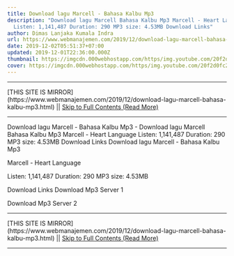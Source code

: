 ```yaml
---
title: Download lagu Marcell - Bahasa Kalbu Mp3
description: "Download lagu Marcell Bahasa Kalbu Mp3 Marcell - Heart Language
  Listen: 1,141,487 Duration: 290 MP3 size: 4.53MB Download Links"
author: Dimas Lanjaka Kumala Indra
url: https://www.webmanajemen.com/2019/12/download-lagu-marcell-bahasa-kalbu-mp3.html
date: 2019-12-02T05:51:37+07:00
updated: 2019-12-01T22:36:00.000Z
thumbnail: https://imgcdn.000webhostapp.com/https/img.youtube.com/20f2d0fc26582ba72ca0f3a70d775582.jpeg
cover: https://imgcdn.000webhostapp.com/https/img.youtube.com/20f2d0fc26582ba72ca0f3a70d775582.jpeg
---
```


<hr/> [THIS SITE IS MIRROR](https://www.webmanajemen.com/2019/12/download-lagu-marcell-bahasa-kalbu-mp3.html) || <a href="https://www.webmanajemen.com/2019/12/download-lagu-marcell-bahasa-kalbu-mp3.html" rel="follow" class="button" id="read-more">Skip to Full Contents (Read More)</a> <hr/> Download lagu Marcell - Bahasa Kalbu Mp3 - Download lagu Marcell Bahasa Kalbu Mp3 Marcell - Heart Language Listen: 1,141,487 Duration: 290 MP3 size: 4.53MB Download Links Download lagu Marcell - Bahasa Kalbu Mp3

  Marcell - Heart Language 

  Listen: 1,141,487 
  Duration: 290 
  MP3 size: 4.53MB 

  Download Links 
  Download Mp3 Server 1 

  Download Mp3 Server 2 
  <hr/> [THIS SITE IS MIRROR](https://www.webmanajemen.com/2019/12/download-lagu-marcell-bahasa-kalbu-mp3.html) || <a href="https://www.webmanajemen.com/2019/12/download-lagu-marcell-bahasa-kalbu-mp3.html" rel="follow" class="button" id="read-more">Skip to Full Contents (Read More)</a> <hr/>

<script>
    if (location.host.includes('dimaslanjaka12')) {
      location.replace('https://www.webmanajemen.com/2019/12/download-lagu-marcell-bahasa-kalbu-mp3.html');
    }
  </script>